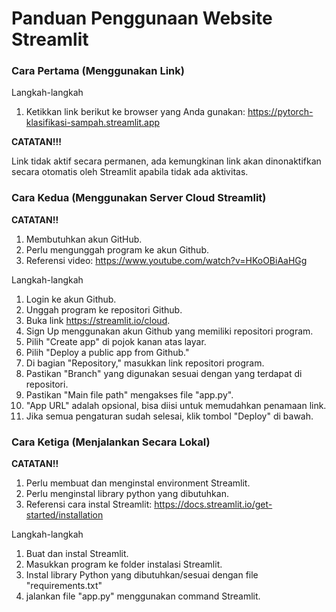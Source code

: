 # Panduan Penggunaan Website Streamlit

### Cara Pertama (Menggunakan Link)
Langkah-langkah
1. Ketikkan link berikut ke browser yang Anda gunakan:
https://pytorch-klasifikasi-sampah.streamlit.app

**CATATAN!!!**

Link tidak aktif secara permanen, ada kemungkinan link akan dinonaktifkan secara otomatis oleh Streamlit apabila tidak ada aktivitas.

### Cara Kedua (Menggunakan Server Cloud Streamlit)
**CATATAN!!**
1. Membutuhkan akun GitHub.
2. Perlu mengunggah program ke akun Github.
3. Referensi video: https://www.youtube.com/watch?v=HKoOBiAaHGg

Langkah-langkah
1. Login ke akun Github.
2. Unggah program ke repositori Github.
3. Buka link https://streamlit.io/cloud.
4. Sign Up menggunakan akun Github yang memiliki repositori program.
5. Pilih "Create app" di pojok kanan atas layar.
6. Pilih "Deploy a public app from Github."
7. Di bagian "Repository," masukkan link repositori program.
8. Pastikan "Branch" yang digunakan sesuai dengan yang terdapat di repositori.
9. Pastikan "Main file path" mengakses file "app.py".
10. "App URL" adalah opsional, bisa diisi untuk memudahkan penamaan link.
11. Jika semua pengaturan sudah selesai, klik tombol "Deploy" di bawah.

### Cara Ketiga (Menjalankan Secara Lokal)
**CATATAN!!**
1. Perlu membuat dan menginstal environment Streamlit.
2. Perlu menginstal library python yang dibutuhkan.
3. Referensi cara instal Streamlit: https://docs.streamlit.io/get-started/installation

Langkah-langkah
1. Buat dan instal Streamlit.
2. Masukkan program ke folder instalasi Streamlit.
3. Instal library Python yang dibutuhkan/sesuai dengan file "requirements.txt"
4. jalankan file "app.py" menggunakan command Streamlit.
